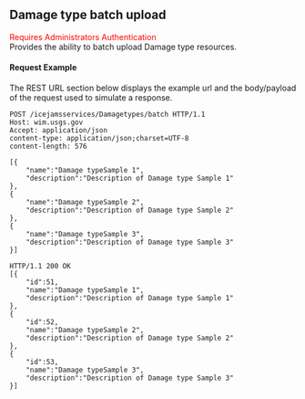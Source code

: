## Damage type batch upload
<span style="color:red">Requires Administrators Authentication</span>   
Provides the ability to batch upload Damage type resources.

#### Request Example
The REST URL section below displays the example url and the body/payload of the request used to simulate a response.

```
POST /icejamsservices/Damagetypes/batch HTTP/1.1
Host: wim.usgs.gov
Accept: application/json
content-type: application/json;charset=UTF-8
content-length: 576

[{
    "name":"Damage typeSample 1",
    "description":"Description of Damage type Sample 1"
},
{
    "name":"Damage typeSample 2",
    "description":"Description of Damage type Sample 2"
},
{
    "name":"Damage typeSample 3",
    "description":"Description of Damage type Sample 3"
}]
```

```
HTTP/1.1 200 OK
[{
	"id":51,
    "name":"Damage typeSample 1",
    "description":"Description of Damage type Sample 1"
},
{
	"id":52,
    "name":"Damage typeSample 2",
    "description":"Description of Damage type Sample 2"
},
{
	"id":53,
    "name":"Damage typeSample 3",
    "description":"Description of Damage type Sample 3"
}]
```